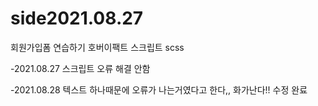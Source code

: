 # side2021.08.27
회원가입폼 연습하기 호버이팩트 스크립트 scss

-2021.08.27 스크립트 오류 해결 안함

-2021.08.28 텍스트 하나때문에 오류가 나는거였다고 한다,, 화가난다!! 수정 완료
